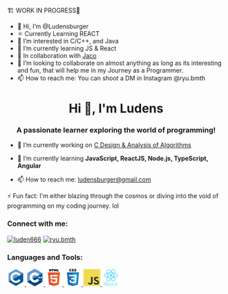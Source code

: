 🏗 WORK IN PROGRESS🚧
- 👋 Hi, I’m @Ludensburger
- ⚛ Currently Learning REACT
- 👀 I’m interested in C/C++, and Java
- 🌱 I’m currently learning JS & React
- 🤝 In collaboration with [Jaco](https://github.com/jacocanete)
- 💞️ I’m looking to collaborate on almost anything as long as its interesting and fun, that will help me in my Journey as a Programmer.
- 📫 How to reach me: You can shoot a DM in Instagram @ryu.bmth

<!---
Ludensburger/Ludensburger is a ✨ special ✨ repository because its `README.md` (this file) appears on your GitHub profile.
You can click the Preview link to take a look at your changes.
--->


<h1 align="center">Hi 👋, I'm Ludens</h1>
<h3 align="center">A passionate learner exploring the world of programming!</h3>

- 🔭 I’m currently working on [C Design & Analysis of Algorithms]([https://github.com/Ludensburger/ratemyuni-app](https://github.com/Ludensburger/C_DAA))

- 🌱 I’m currently learning **JavaScript, ReactJS, Node.js, TypeScript, Angular**

- 📫 How to reach me: ludensburger@gmail.com

⚡ Fun fact: I'm either blazing through the cosmos or diving into the void of programming on my coding journey. lol

<h3 align="left">Connect with me:</h3>
<p align="left">
  <a href="https://www.facebook.com/luden666" target="_blank"><img align="center" src="https://raw.githubusercontent.com/rahuldkjain/github-profile-readme-generator/master/src/images/icons/Social/facebook.svg" alt="luden666" height="30" width="40" /></a>
  <a href="https://www.instagram.com/ryu.bmth/" target="_blank"><img align="center" src="https://raw.githubusercontent.com/rahuldkjain/github-profile-readme-generator/master/src/images/icons/Social/instagram.svg" alt="ryu.bmth" height="30" width="40" /></a>
</p>

<h3 align="left">Languages and Tools:</h3>
<p align="left">
  <a href="https://www.cprogramming.com/" target="_blank" rel="noreferrer"> <img src="https://raw.githubusercontent.com/devicons/devicon/master/icons/c/c-original.svg" alt="c" width="40" height="40"/> </a>
  <a href="https://www.w3schools.com/cpp/" target="_blank" rel="noreferrer"> <img src="https://raw.githubusercontent.com/devicons/devicon/master/icons/cplusplus/cplusplus-original.svg" alt="cplusplus" width="40" height="40"/> </a>
  <a href="https://developer.mozilla.org/en-US/docs/Web/HTML" target="_blank" rel="noreferrer"> <img src="https://raw.githubusercontent.com/devicons/devicon/master/icons/html5/html5-original-wordmark.svg" alt="html5" width="40" height="40"/> </a>
  <a href="https://www.w3schools.com/css/" target="_blank" rel="noreferrer"> <img src="https://raw.githubusercontent.com/devicons/devicon/master/icons/css3/css3-original-wordmark.svg" alt="css3" width="40" height="40"/> </a>
  <a href="https://developer.mozilla.org/en-US/docs/Web/JavaScript" target="_blank" rel="noreferrer"> <img src="https://raw.githubusercontent.com/devicons/devicon/master/icons/javascript/javascript-original.svg" alt="javascript" width="40" height="40"/> </a>
  <a href="https://reactjs.org/" target="_blank" rel="noreferrer"> <img src="https://raw.githubusercontent.com/devicons/devicon/master/icons/react/react-original-wordmark.svg" alt="react" width="40" height="40"/> </a>
</p>

